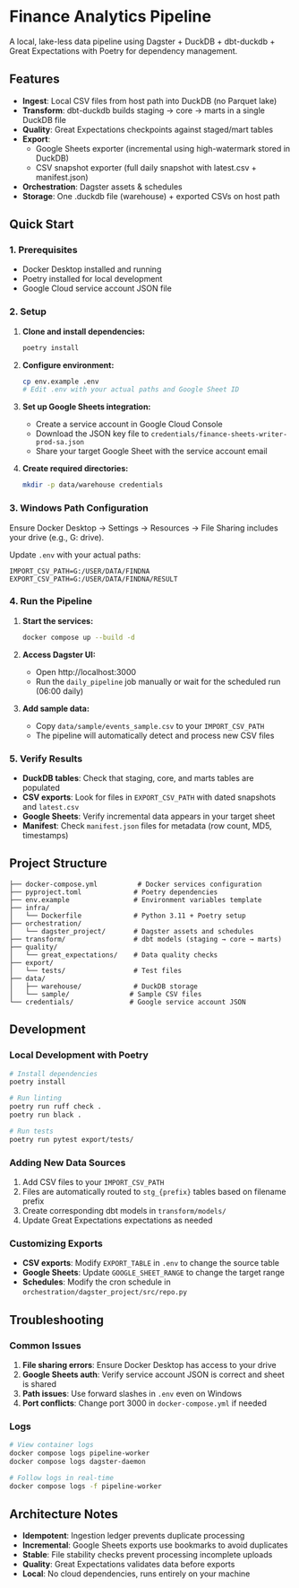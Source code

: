 # Finance Analytics Pipeline

A local, lake-less data pipeline using Dagster + DuckDB + dbt-duckdb + Great Expectations with Poetry for dependency management.

## Features

- **Ingest**: Local CSV files from host path into DuckDB (no Parquet lake)
- **Transform**: dbt-duckdb builds staging → core → marts in a single DuckDB file
- **Quality**: Great Expectations checkpoints against staged/mart tables
- **Export**: 
  - Google Sheets exporter (incremental using high-watermark stored in DuckDB)
  - CSV snapshot exporter (full daily snapshot with latest.csv + manifest.json)
- **Orchestration**: Dagster assets & schedules
- **Storage**: One .duckdb file (warehouse) + exported CSVs on host path

## Quick Start

### 1. Prerequisites

- Docker Desktop installed and running
- Poetry installed for local development
- Google Cloud service account JSON file

### 2. Setup

1. **Clone and install dependencies:**
   ```bash
   poetry install
   ```

2. **Configure environment:**
   ```bash
   cp env.example .env
   # Edit .env with your actual paths and Google Sheet ID
   ```

3. **Set up Google Sheets integration:**
   - Create a service account in Google Cloud Console
   - Download the JSON key file to `credentials/finance-sheets-writer-prod-sa.json`
   - Share your target Google Sheet with the service account email

4. **Create required directories:**
   ```bash
   mkdir -p data/warehouse credentials
   ```

### 3. Windows Path Configuration

Ensure Docker Desktop → Settings → Resources → File Sharing includes your drive (e.g., G: drive).

Update `.env` with your actual paths:
```env
IMPORT_CSV_PATH=G:/USER/DATA/FINDNA
EXPORT_CSV_PATH=G:/USER/DATA/FINDNA/RESULT
```

### 4. Run the Pipeline

1. **Start the services:**
   ```bash
   docker compose up --build -d
   ```

2. **Access Dagster UI:**
   - Open http://localhost:3000
   - Run the `daily_pipeline` job manually or wait for the scheduled run (06:00 daily)

3. **Add sample data:**
   - Copy `data/sample/events_sample.csv` to your `IMPORT_CSV_PATH`
   - The pipeline will automatically detect and process new CSV files

### 5. Verify Results

- **DuckDB tables**: Check that staging, core, and marts tables are populated
- **CSV exports**: Look for files in `EXPORT_CSV_PATH` with dated snapshots and `latest.csv`
- **Google Sheets**: Verify incremental data appears in your target sheet
- **Manifest**: Check `manifest.json` files for metadata (row count, MD5, timestamps)

## Project Structure

```
├── docker-compose.yml          # Docker services configuration
├── pyproject.toml             # Poetry dependencies
├── env.example                # Environment variables template
├── infra/
│   └── Dockerfile             # Python 3.11 + Poetry setup
├── orchestration/
│   └── dagster_project/       # Dagster assets and schedules
├── transform/                 # dbt models (staging → core → marts)
├── quality/
│   └── great_expectations/    # Data quality checks
├── export/
│   └── tests/                 # Test files
├── data/
│   ├── warehouse/             # DuckDB storage
│   └── sample/               # Sample CSV files
└── credentials/              # Google service account JSON
```

## Development

### Local Development with Poetry

```bash
# Install dependencies
poetry install

# Run linting
poetry run ruff check .
poetry run black .

# Run tests
poetry run pytest export/tests/
```

### Adding New Data Sources

1. Add CSV files to your `IMPORT_CSV_PATH`
2. Files are automatically routed to `stg_{prefix}` tables based on filename prefix
3. Create corresponding dbt models in `transform/models/`
4. Update Great Expectations expectations as needed

### Customizing Exports

- **CSV exports**: Modify `EXPORT_TABLE` in `.env` to change the source table
- **Google Sheets**: Update `GOOGLE_SHEET_RANGE` to change the target range
- **Schedules**: Modify the cron schedule in `orchestration/dagster_project/src/repo.py`

## Troubleshooting

### Common Issues

1. **File sharing errors**: Ensure Docker Desktop has access to your drive
2. **Google Sheets auth**: Verify service account JSON is correct and sheet is shared
3. **Path issues**: Use forward slashes in `.env` even on Windows
4. **Port conflicts**: Change port 3000 in `docker-compose.yml` if needed

### Logs

```bash
# View container logs
docker compose logs pipeline-worker
docker compose logs dagster-daemon

# Follow logs in real-time
docker compose logs -f pipeline-worker
```

## Architecture Notes

- **Idempotent**: Ingestion ledger prevents duplicate processing
- **Incremental**: Google Sheets exports use bookmarks to avoid duplicates
- **Stable**: File stability checks prevent processing incomplete uploads
- **Quality**: Great Expectations validates data before exports
- **Local**: No cloud dependencies, runs entirely on your machine



